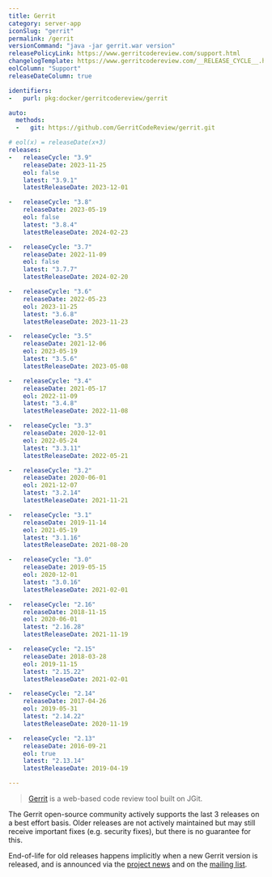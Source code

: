 ```yaml
---
title: Gerrit
category: server-app
iconSlug: "gerrit"
permalink: /gerrit
versionCommand: "java -jar gerrit.war version"
releasePolicyLink: https://www.gerritcodereview.com/support.html
changelogTemplate: https://www.gerritcodereview.com/__RELEASE_CYCLE__.html#{{"__LATEST__"| replace:'.',''}}
eolColumn: "Support"
releaseDateColumn: true

identifiers:
-   purl: pkg:docker/gerritcodereview/gerrit

auto:
  methods:
  -   git: https://github.com/GerritCodeReview/gerrit.git

# eol(x) = releaseDate(x+3)
releases:
-   releaseCycle: "3.9"
    releaseDate: 2023-11-25
    eol: false
    latest: "3.9.1"
    latestReleaseDate: 2023-12-01

-   releaseCycle: "3.8"
    releaseDate: 2023-05-19
    eol: false
    latest: "3.8.4"
    latestReleaseDate: 2024-02-23

-   releaseCycle: "3.7"
    releaseDate: 2022-11-09
    eol: false
    latest: "3.7.7"
    latestReleaseDate: 2024-02-20

-   releaseCycle: "3.6"
    releaseDate: 2022-05-23
    eol: 2023-11-25
    latest: "3.6.8"
    latestReleaseDate: 2023-11-23

-   releaseCycle: "3.5"
    releaseDate: 2021-12-06
    eol: 2023-05-19
    latest: "3.5.6"
    latestReleaseDate: 2023-05-08

-   releaseCycle: "3.4"
    releaseDate: 2021-05-17
    eol: 2022-11-09
    latest: "3.4.8"
    latestReleaseDate: 2022-11-08

-   releaseCycle: "3.3"
    releaseDate: 2020-12-01
    eol: 2022-05-24
    latest: "3.3.11"
    latestReleaseDate: 2022-05-21

-   releaseCycle: "3.2"
    releaseDate: 2020-06-01
    eol: 2021-12-07
    latest: "3.2.14"
    latestReleaseDate: 2021-11-21

-   releaseCycle: "3.1"
    releaseDate: 2019-11-14
    eol: 2021-05-19
    latest: "3.1.16"
    latestReleaseDate: 2021-08-20

-   releaseCycle: "3.0"
    releaseDate: 2019-05-15
    eol: 2020-12-01
    latest: "3.0.16"
    latestReleaseDate: 2021-02-01

-   releaseCycle: "2.16"
    releaseDate: 2018-11-15
    eol: 2020-06-01
    latest: "2.16.28"
    latestReleaseDate: 2021-11-19

-   releaseCycle: "2.15"
    releaseDate: 2018-03-28
    eol: 2019-11-15
    latest: "2.15.22"
    latestReleaseDate: 2021-02-01

-   releaseCycle: "2.14"
    releaseDate: 2017-04-26
    eol: 2019-05-31
    latest: "2.14.22"
    latestReleaseDate: 2020-11-19

-   releaseCycle: "2.13"
    releaseDate: 2016-09-21
    eol: true
    latest: "2.13.14"
    latestReleaseDate: 2019-04-19

---
```


> [Gerrit](https://www.gerritcodereview.com/) is a web-based code
> review tool built on JGit.

The Gerrit open-source community actively supports the last 3 releases on a best effort
basis. Older releases are not actively maintained but may still receive
important fixes (e.g. security fixes), but there is no guarantee for this.

End-of-life for old releases happens implicitly when a new Gerrit version is
released, and is announced via the [project news](https://www.gerritcodereview.com/news.html)
and on the [mailing list](https://groups.google.com/g/repo-discuss).
